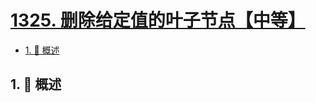 # [1325. 删除给定值的叶子节点【中等】](https://github.com/tnotesjs/TNotes.leetcode/tree/main/notes/1325.%20%E5%88%A0%E9%99%A4%E7%BB%99%E5%AE%9A%E5%80%BC%E7%9A%84%E5%8F%B6%E5%AD%90%E8%8A%82%E7%82%B9%E3%80%90%E4%B8%AD%E7%AD%89%E3%80%91)

<!-- region:toc -->

- [1. 📝 概述](#1--概述)

<!-- endregion:toc -->

## 1. 📝 概述
